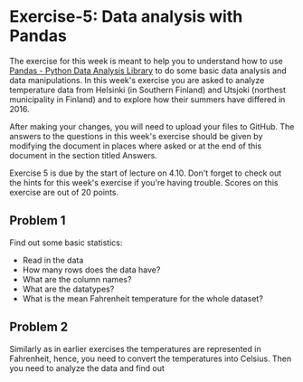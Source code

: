 # Exercise-5: Data analysis with Pandas 

The exercise for this week is meant to help you to understand how to use [Pandas - Python Data Analysis Library](http://pandas.pydata.org/) to do some basic data analysis and data manipulations. In this week's exercise you are asked to analyze temperature data from Helsinki (in Southern Finland) and Utsjoki (northest municipality in Finland) and to explore how their summers have differed in 2016. 

After making your changes, you will need to upload your files to GitHub. The answers to the questions in this week's exercise should be given by modifying the document in places where asked or at the end of this document in the section titled Answers.

Exercise 5 is due by the start of lecture on 4.10.
Don't forget to check out the hints for this week's exercise if you're having trouble.
Scores on this exercise are out of 20 points.

## Problem 1

Find out some basic statistics:

- Read in the data
- How many rows does the data have?
- What are the column names?
- What are the datatypes?
- What is the mean Fahrenheit temperature for the whole dataset?


## Problem 2

Similarly as in earlier exercises the temperatures are represented in Fahrenheit, hence, you need to convert the temperatures into Celsius. Then you need to analyze the data and find out 
